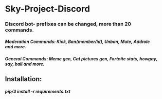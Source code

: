 # Sky-Project-Discord

### Discord bot- prefixes can be changed, more than 20 commands.

##### Moderation Commands: Kick, Ban(member/id), Unban, Mute, Addrole and more.

##### General Commands: Meme gen, Cat pictures gen, Fortnite stats, howgay, say, ball and more.

## Installation:

##### pip/3 install -r requirements.txt
